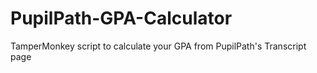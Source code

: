 # PupilPath-GPA-Calculator
TamperMonkey script to calculate your GPA from PupilPath's Transcript page
